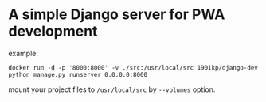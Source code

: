 # A simple Django server for PWA development

example:
```shell
docker run -d -p '8000:8000' -v ./src:/usr/local/src 190ikp/django-dev python manage.py runserver 0.0.0.0:8000
```
mount your project files to `/usr/local/src` by `--volumes` option.
